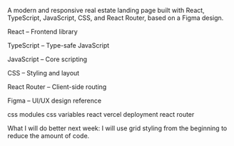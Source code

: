 A modern and responsive real estate landing page built with React, TypeScript, JavaScript, CSS, and React Router, based on a Figma design.

React – Frontend library

TypeScript – Type-safe JavaScript

JavaScript – Core scripting

CSS – Styling and layout

React Router – Client-side routing

Figma – UI/UX design reference

css modules
css variables
react
vercel deployment
react router

What I will do better next week:
I will use grid styling from the beginning to reduce the amount of code.
